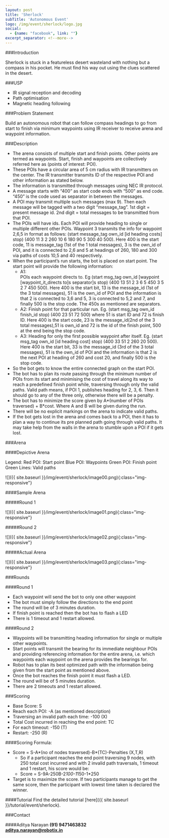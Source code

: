 ```yaml
---
layout: post
title: 'Sherlock'
subTitle: 'Autonomous Event'
logo: /img/event/sherlock/logo.jpg
social:
  - {name: "facebook", link: ""}
excerpt_separator: <!--more-->
---
```


###Introduction

Sherlock is stuck in a featureless desert wasteland with nothing but a compass in his pocket. He must find his way out using the clues scattered in the desert.

###USP

- IR signal reception and decoding 
- Path optimisation
- Magnetic heading following


###Problem Statement

Build an autonomous robot that can follow compass headings to go from start to finish via minimum waypoints using IR receiver to receive arena and waypoint information.

<!--more-->


###Description
- The arena consists of multiple start and finish points. Other points are termed as waypoints. Start, finish and waypoints are collectively referred here as (points of interest: POI).
- These POIs have a circular area of 5 cm radius with IR transmitters on the center. The IR transmitter transmits ID of the respective POI and other information as stated below.
- The information is transmitted through messages using NEC IR protocol. 
- A message starts with “400” as start code ends with “500” as end code. “450” is the code used as separator in between the messages.
- A POI may transmit multiple such messages (max 9). Then each message will be tagged with a two digit “message_tag”. 1st digit = present message id. 2nd digit = total messages to be transmitted from that POI.
- The POIs will have ids. Each POI will provide heading to single or multiple different other POIs. Waypoint 3 transmits the info for waypoint 2,6,5 in  format as follows:
(start message_tag own_id [id heading costs] stop) (400 11 3 2 260 10 6 180 90 5 300 40 500). Here 400 is the start code, 11 is message_tag (1st of the 1 total messages), 3 is the own_id of POI, and it is connected to 2,6 and 5 at headings of 260, 180 and 300 via paths of costs 10,5 and 40 respectively.
- When the participant’s run starts, the bot is placed on start point. The start point will provide the following information:
  - A1:                                                                            
POIs each waypoint directs to. Eg (start msg_tag own_id [waypoint [waypoint_it_directs to]s separator]s stop) (400 13 51 2 3 6 5 450 3 5 2 7 450 500). Here 400 is the start bit, 13 is the message_id (1st of the 3 total messages), 51 is the own_id of POI and the information is that 2 is connected to 3,6 and 5, 3 is connected to 5,2 and 7, and finally 500 is the stop code. The 450s as mentioned are separators.
  - A2: 
Finish point for that particular run. Eg. (start msg_tag own_id finish_id stop) (400 23 51 72 500) where 51 is start ID and 72 is finish ID. Here 400 is the start code, 23 is the message_id(2nd of the 3 total messages),51 is own_id and 72 is the id of the finish point, 500 at the end being the stop code.
  - A3:
Heading for only the first possible waypoint after itself. Eg.  (start msg_tag own_id [id heading cost] stop) (400 33 51 2 260 20 500). Here 400 is the start bit, 33 is the message_id (3rd of the 3 total messages), 51 is the own_id of POI and the information is that 2 is the next POI at heading of 260 and cost 20, and finally 500 is the stop code.
- So the bot gets to know the entire connected graph on the start POI.
- The bot has to plan its route passing through the minimum number of POIs from its start and minimising the cost of travel along its way to reach a predefined finish point while, traversing through only the valid paths. Valid path means, if POI 1, publishes heading for 2, 3, 6. Then it should go to any of the three only, otherwise there will be a penalty.
- The bot has to minimize the score given by A*(number of POIs traversed) + B*cost. Where A and B will be given during the run.
- There will be no explicit markings on the arena to indicate valid paths.
- If the bot gets lost in the arena and comes back to a POI, then it has to plan a way to continue its pre planned path going through valid paths. It may take help from the walls in the arena to stumble upon a POI if it gets lost.


###Arena

####Depictive Arena

Legend:
Red POI: Start point
Blue POI: Waypoints
Green POI: Finish point
Green Lines: Valid paths

![]({{ site.baseurl }}/img/event/sherlock/image00.png){:class="img-responsive"}

####Sample Arena

#####Round 1

![]({{ site.baseurl }}/img/event/sherlock/image01.png){:class="img-responsive"}

#####Round 2

![]({{ site.baseurl }}/img/event/sherlock/image02.png){:class="img-responsive"}

#####Actual Arena

![]({{ site.baseurl }}/img/event/sherlock/image03.png){:class="img-responsive"}


###Rounds

####Round 1

- Each waypoint will send the bot to only one other waypoint
- The bot must simply follow the directions to the end point
- The round will be of 3 minutes duration.
- If finish point is reached then the bot has to flash a LED
- There is 1 timeout and 1 restart allowed.

####Round 2

- Waypoints will be transmitting heading information for single or multiple other waypoints.
- Start points will transmit the bearing for its immediate neighbour POIs  and providing referencing information for the entire arena, i.e. which waypoints each waypoint on the arena provides the bearings for.
- Robot has to plan its best optimized path with the information being given from the start point as mentioned above.
- Once the bot reaches the finish point it must flash a LED.
- The round will be of 5 minutes duration.
- There are 2 timeouts and 1 restart allowed.


###Scoring

- Base Score: S
- Reach each POI: -A (as mentioned description)
- Traversing an invalid path each time: -100 (X)
- Total Cost incurred in reaching the end point: TC
- For each timeout: -150 (T)
- Restart: -250 (R)

####Scoring Formula:
- Score = S-A*(no of nodes traversed)-B*(TC)-Penalties (X,T,R)
  - So if a participant reaches the end point traversing 9 nodes, with 250 total cost incurred and with 2 invalid path traversals, 1 timeout and 1 restart, his score would be:
  - Score = S-9A-250B-2*100-1*150-1*250
- Target is to maximize the score. If two participants manage to get the same score, then the participant with lowest time taken is declared the winner.


####Tutorial
Find the detailed tutorial [here]({{ site.baseurl }}/tutorial/event/sherlock).

###Contact

####Aditya Narayan
**(91) 9471463832**  
**aditya.narayan@robotix.in**
